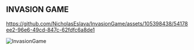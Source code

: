 ## INVASION GAME


https://github.com/NicholasEslava/InvasionGame/assets/105398438/54178ee2-96e6-49cd-847c-62fdfc6a8de1



![InvasionGame](https://github.com/NicholasEslava/InvasionGame/assets/105398438/b28c51c4-2fbe-4231-973a-1d5dcd999cd1)

